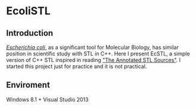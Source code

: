 # EcoliSTL


## Introduction
 [*Escherichia coli*](http://en.wikipedia.org/wiki/Escherichia_coli), as a significant tool for Molecular Biology, has similar position in scientific study with STL in C++. Here I present EcSTL, a simple version of C++ STL inspired in reading ["The Annotated STL Sources"](http://www.amazon.cn/STL%E6%BA%90%E7%A0%81%E5%89%96%E6%9E%90-%E4%BE%AF%E6%8D%B7/dp/B00116JFS0). I started this project just for practice and it is not practical. 

 


## Enviroment
 Windows 8.1 + Visual Studio 2013

